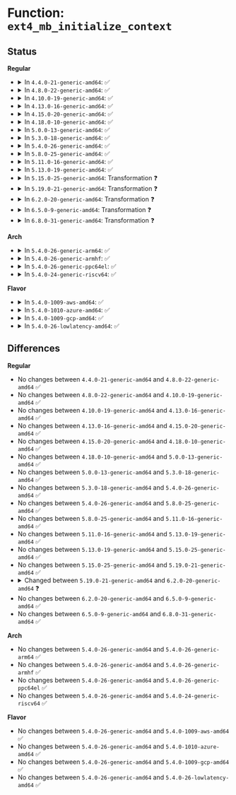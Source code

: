 # Function: <code>ext4_mb_initialize_context</code>

## Status
<b>Regular</b>
<ul>
<li>
<details>
<summary>In <code>4.4.0-21-generic-amd64</code>: ✅</summary>

```c
int ext4_mb_initialize_context(struct ext4_allocation_context * ac, struct ext4_allocation_request * ar)
```

```json
{
  "name": "ext4_mb_initialize_context",
  "collision_type": "Unique Static",
  "inline_type": "No",
  "funcs": [
    {
      "addr": 18446744071581783072,
      "name": "ext4_mb_initialize_context",
      "external": false,
      "loc": "fs/ext4/mballoc.c:4166",
      "file": "fs/ext4/mballoc.c",
      "inline": "seen, unknown",
      "caller_inline": [],
      "caller_func": [
        "fs/ext4/mballoc.c:ext4_mb_new_blocks"
      ]
    }
  ],
  "symbols": [
    {
      "addr": 18446744071581783072,
      "name": "ext4_mb_initialize_context",
      "section": ".text",
      "bind": "STB_LOCAL",
      "size": 421
    }
  ]
}
```
</details>
</li>
<li>
<details>
<summary>In <code>4.8.0-22-generic-amd64</code>: ✅</summary>

```c
int ext4_mb_initialize_context(struct ext4_allocation_context * ac, struct ext4_allocation_request * ar)
```

```json
{
  "name": "ext4_mb_initialize_context",
  "collision_type": "Unique Static",
  "inline_type": "No",
  "funcs": [
    {
      "addr": 18446744071581977920,
      "name": "ext4_mb_initialize_context",
      "external": false,
      "loc": "fs/ext4/mballoc.c:4180",
      "file": "fs/ext4/mballoc.c",
      "inline": "seen, unknown",
      "caller_inline": [],
      "caller_func": [
        "fs/ext4/mballoc.c:ext4_mb_new_blocks"
      ]
    }
  ],
  "symbols": [
    {
      "addr": 18446744071581977920,
      "name": "ext4_mb_initialize_context",
      "section": ".text",
      "bind": "STB_LOCAL",
      "size": 407
    }
  ]
}
```
</details>
</li>
<li>
<details>
<summary>In <code>4.10.0-19-generic-amd64</code>: ✅</summary>

```c
int ext4_mb_initialize_context(struct ext4_allocation_context * ac, struct ext4_allocation_request * ar)
```

```json
{
  "name": "ext4_mb_initialize_context",
  "collision_type": "Unique Static",
  "inline_type": "No",
  "funcs": [
    {
      "addr": 18446744071582067936,
      "name": "ext4_mb_initialize_context",
      "external": false,
      "loc": "fs/ext4/mballoc.c:4187",
      "file": "fs/ext4/mballoc.c",
      "inline": "seen, unknown",
      "caller_inline": [],
      "caller_func": [
        "fs/ext4/mballoc.c:ext4_mb_new_blocks"
      ]
    }
  ],
  "symbols": [
    {
      "addr": 18446744071582067936,
      "name": "ext4_mb_initialize_context",
      "section": ".text",
      "bind": "STB_LOCAL",
      "size": 407
    }
  ]
}
```
</details>
</li>
<li>
<details>
<summary>In <code>4.13.0-16-generic-amd64</code>: ✅</summary>

```c
int ext4_mb_initialize_context(struct ext4_allocation_context * ac, struct ext4_allocation_request * ar)
```

```json
{
  "name": "ext4_mb_initialize_context",
  "collision_type": "Unique Static",
  "inline_type": "No",
  "funcs": [
    {
      "addr": 18446744071582032368,
      "name": "ext4_mb_initialize_context",
      "external": false,
      "loc": "fs/ext4/mballoc.c:4245",
      "file": "fs/ext4/mballoc.c",
      "inline": "seen, unknown",
      "caller_inline": [],
      "caller_func": [
        "fs/ext4/mballoc.c:ext4_mb_new_blocks"
      ]
    }
  ],
  "symbols": [
    {
      "addr": 18446744071582032368,
      "name": "ext4_mb_initialize_context",
      "section": ".text",
      "bind": "STB_LOCAL",
      "size": 408
    }
  ]
}
```
</details>
</li>
<li>
<details>
<summary>In <code>4.15.0-20-generic-amd64</code>: ✅</summary>

```c
int ext4_mb_initialize_context(struct ext4_allocation_context * ac, struct ext4_allocation_request * ar)
```

```json
{
  "name": "ext4_mb_initialize_context",
  "collision_type": "Unique Static",
  "inline_type": "No",
  "funcs": [
    {
      "addr": 18446744071582182608,
      "name": "ext4_mb_initialize_context",
      "external": false,
      "loc": "fs/ext4/mballoc.c:4245",
      "file": "fs/ext4/mballoc.c",
      "inline": "seen, unknown",
      "caller_inline": [],
      "caller_func": [
        "fs/ext4/mballoc.c:ext4_mb_new_blocks"
      ]
    }
  ],
  "symbols": [
    {
      "addr": 18446744071582182608,
      "name": "ext4_mb_initialize_context",
      "section": ".text",
      "bind": "STB_LOCAL",
      "size": 408
    }
  ]
}
```
</details>
</li>
<li>
<details>
<summary>In <code>4.18.0-10-generic-amd64</code>: ✅</summary>

```c
int ext4_mb_initialize_context(struct ext4_allocation_context * ac, struct ext4_allocation_request * ar)
```

```json
{
  "name": "ext4_mb_initialize_context",
  "collision_type": "Unique Static",
  "inline_type": "No",
  "funcs": [
    {
      "addr": 18446744071582372528,
      "name": "ext4_mb_initialize_context",
      "external": false,
      "loc": "fs/ext4/mballoc.c:4215",
      "file": "fs/ext4/mballoc.c",
      "inline": "seen, unknown",
      "caller_inline": [],
      "caller_func": [
        "fs/ext4/mballoc.c:ext4_mb_new_blocks"
      ]
    }
  ],
  "symbols": [
    {
      "addr": 18446744071582372528,
      "name": "ext4_mb_initialize_context",
      "section": ".text",
      "bind": "STB_LOCAL",
      "size": 413
    }
  ]
}
```
</details>
</li>
<li>
<details>
<summary>In <code>5.0.0-13-generic-amd64</code>: ✅</summary>

```c
int ext4_mb_initialize_context(struct ext4_allocation_context * ac, struct ext4_allocation_request * ar)
```

```json
{
  "name": "ext4_mb_initialize_context",
  "collision_type": "Unique Static",
  "inline_type": "No",
  "funcs": [
    {
      "addr": 18446744071582472160,
      "name": "ext4_mb_initialize_context",
      "external": false,
      "loc": "fs/ext4/mballoc.c:4214",
      "file": "fs/ext4/mballoc.c",
      "inline": "seen, unknown",
      "caller_inline": [],
      "caller_func": [
        "fs/ext4/mballoc.c:ext4_mb_new_blocks"
      ]
    }
  ],
  "symbols": [
    {
      "addr": 18446744071582472160,
      "name": "ext4_mb_initialize_context",
      "section": ".text",
      "bind": "STB_LOCAL",
      "size": 413
    }
  ]
}
```
</details>
</li>
<li>
<details>
<summary>In <code>5.3.0-18-generic-amd64</code>: ✅</summary>

```c
int ext4_mb_initialize_context(struct ext4_allocation_context * ac, struct ext4_allocation_request * ar)
```

```json
{
  "name": "ext4_mb_initialize_context",
  "collision_type": "Unique Static",
  "inline_type": "No",
  "funcs": [
    {
      "addr": 18446744071582641568,
      "name": "ext4_mb_initialize_context",
      "external": false,
      "loc": "fs/ext4/mballoc.c:4215",
      "file": "fs/ext4/mballoc.c",
      "inline": "seen, unknown",
      "caller_inline": [],
      "caller_func": [
        "fs/ext4/mballoc.c:ext4_mb_new_blocks"
      ]
    }
  ],
  "symbols": [
    {
      "addr": 18446744071582641568,
      "name": "ext4_mb_initialize_context",
      "section": ".text",
      "bind": "STB_LOCAL",
      "size": 404
    }
  ]
}
```
</details>
</li>
<li>
<details>
<summary>In <code>5.4.0-26-generic-amd64</code>: ✅</summary>

```c
int ext4_mb_initialize_context(struct ext4_allocation_context * ac, struct ext4_allocation_request * ar)
```

```json
{
  "name": "ext4_mb_initialize_context",
  "collision_type": "Unique Static",
  "inline_type": "No",
  "funcs": [
    {
      "addr": 18446744071582743488,
      "name": "ext4_mb_initialize_context",
      "external": false,
      "loc": "fs/ext4/mballoc.c:4234",
      "file": "fs/ext4/mballoc.c",
      "inline": "seen, unknown",
      "caller_inline": [],
      "caller_func": [
        "fs/ext4/mballoc.c:ext4_mb_new_blocks"
      ]
    }
  ],
  "symbols": [
    {
      "addr": 18446744071582743488,
      "name": "ext4_mb_initialize_context",
      "section": ".text",
      "bind": "STB_LOCAL",
      "size": 404
    }
  ]
}
```
</details>
</li>
<li>
<details>
<summary>In <code>5.8.0-25-generic-amd64</code>: ✅</summary>

```c
int ext4_mb_initialize_context(struct ext4_allocation_context * ac, struct ext4_allocation_request * ar)
```

```json
{
  "name": "ext4_mb_initialize_context",
  "collision_type": "Unique Static",
  "inline_type": "No",
  "funcs": [
    {
      "addr": 18446744071583052272,
      "name": "ext4_mb_initialize_context",
      "external": false,
      "loc": "fs/ext4/mballoc.c:4411",
      "file": "fs/ext4/mballoc.c",
      "inline": "seen, unknown",
      "caller_inline": [],
      "caller_func": [
        "fs/ext4/mballoc.c:ext4_mb_new_blocks"
      ]
    }
  ],
  "symbols": [
    {
      "addr": 18446744071583052272,
      "name": "ext4_mb_initialize_context",
      "section": ".text",
      "bind": "STB_LOCAL",
      "size": 402
    }
  ]
}
```
</details>
</li>
<li>
<details>
<summary>In <code>5.11.0-16-generic-amd64</code>: ✅</summary>

```c
int ext4_mb_initialize_context(struct ext4_allocation_context * ac, struct ext4_allocation_request * ar)
```

```json
{
  "name": "ext4_mb_initialize_context",
  "collision_type": "Unique Static",
  "inline_type": "No",
  "funcs": [
    {
      "addr": 18446744071583128688,
      "name": "ext4_mb_initialize_context",
      "external": false,
      "loc": "fs/ext4/mballoc.c:4591",
      "file": "fs/ext4/mballoc.c",
      "inline": "seen, unknown",
      "caller_inline": [],
      "caller_func": [
        "fs/ext4/mballoc.c:ext4_mb_new_blocks"
      ]
    }
  ],
  "symbols": [
    {
      "addr": 18446744071583128688,
      "name": "ext4_mb_initialize_context",
      "section": ".text",
      "bind": "STB_LOCAL",
      "size": 431
    }
  ]
}
```
</details>
</li>
<li>
<details>
<summary>In <code>5.13.0-19-generic-amd64</code>: ✅</summary>

```c
int ext4_mb_initialize_context(struct ext4_allocation_context * ac, struct ext4_allocation_request * ar)
```

```json
{
  "name": "ext4_mb_initialize_context",
  "collision_type": "Unique Static",
  "inline_type": "No",
  "funcs": [
    {
      "addr": 18446744071583154560,
      "name": "ext4_mb_initialize_context",
      "external": false,
      "loc": "fs/ext4/mballoc.c:5124",
      "file": "fs/ext4/mballoc.c",
      "inline": "seen, unknown",
      "caller_inline": [],
      "caller_func": [
        "fs/ext4/mballoc.c:ext4_mb_new_blocks"
      ]
    }
  ],
  "symbols": [
    {
      "addr": 18446744071583154560,
      "name": "ext4_mb_initialize_context",
      "section": ".text",
      "bind": "STB_LOCAL",
      "size": 460
    }
  ]
}
```
</details>
</li>
<li>
<details>
<summary>In <code>5.15.0-25-generic-amd64</code>: Transformation ❓</summary>

```c
int ext4_mb_initialize_context(struct ext4_allocation_context * ac, struct ext4_allocation_request * ar)
```

```json
{
  "name": "ext4_mb_initialize_context",
  "collision_type": "Unique Static",
  "inline_type": "No",
  "funcs": [
    {
      "addr": 0,
      "name": "ext4_mb_initialize_context",
      "external": false,
      "loc": "fs/ext4/mballoc.c:5180",
      "file": "fs/ext4/mballoc.c",
      "inline": "seen, unknown",
      "caller_inline": [],
      "caller_func": [
        "fs/ext4/mballoc.c:ext4_mb_new_blocks"
      ]
    }
  ],
  "symbols": [
    {
      "addr": 18446744071583495520,
      "name": "ext4_mb_initialize_context",
      "section": ".text",
      "bind": "STB_LOCAL",
      "size": 489
    },
    {
      "addr": 18446744071592260341,
      "name": "ext4_mb_initialize_context.cold",
      "section": ".text",
      "bind": "STB_LOCAL",
      "size": 73
    }
  ]
}
```
</details>
</li>
<li>
<details>
<summary>In <code>5.19.0-21-generic-amd64</code>: Transformation ❓</summary>

```c
int ext4_mb_initialize_context(struct ext4_allocation_context * ac, struct ext4_allocation_request * ar)
```

```json
{
  "name": "ext4_mb_initialize_context",
  "collision_type": "Unique Static",
  "inline_type": "No",
  "funcs": [
    {
      "addr": 0,
      "name": "ext4_mb_initialize_context",
      "external": false,
      "loc": "fs/ext4/mballoc.c:5235",
      "file": "fs/ext4/mballoc.c",
      "inline": "seen, unknown",
      "caller_inline": [],
      "caller_func": [
        "fs/ext4/mballoc.c:ext4_mb_new_blocks"
      ]
    }
  ],
  "symbols": [
    {
      "addr": 18446744071584022432,
      "name": "ext4_mb_initialize_context",
      "section": ".text",
      "bind": "STB_LOCAL",
      "size": 517
    },
    {
      "addr": 18446744071594041733,
      "name": "ext4_mb_initialize_context.cold",
      "section": ".text",
      "bind": "STB_LOCAL",
      "size": 73
    }
  ]
}
```
</details>
</li>
<li>
<details>
<summary>In <code>6.2.0-20-generic-amd64</code>: Transformation ❓</summary>

```c
void ext4_mb_initialize_context(struct ext4_allocation_context * ac, struct ext4_allocation_request * ar)
```

```json
{
  "name": "ext4_mb_initialize_context",
  "collision_type": "Unique Static",
  "inline_type": "No",
  "funcs": [
    {
      "addr": 0,
      "name": "ext4_mb_initialize_context",
      "external": false,
      "loc": "fs/ext4/mballoc.c:5208",
      "file": "fs/ext4/mballoc.c",
      "inline": "seen, unknown",
      "caller_inline": [],
      "caller_func": [
        "fs/ext4/mballoc.c:ext4_mb_new_blocks"
      ]
    }
  ],
  "symbols": [
    {
      "addr": 18446744071584653552,
      "name": "ext4_mb_initialize_context",
      "section": ".text",
      "bind": "STB_LOCAL",
      "size": 539
    },
    {
      "addr": 18446744071596074532,
      "name": "ext4_mb_initialize_context.cold",
      "section": ".text",
      "bind": "STB_LOCAL",
      "size": 97
    }
  ]
}
```
</details>
</li>
<li>
<details>
<summary>In <code>6.5.0-9-generic-amd64</code>: Transformation ❓</summary>

```c
void ext4_mb_initialize_context(struct ext4_allocation_context * ac, struct ext4_allocation_request * ar)
```

```json
{
  "name": "ext4_mb_initialize_context",
  "collision_type": "Unique Static",
  "inline_type": "No",
  "funcs": [
    {
      "addr": 0,
      "name": "ext4_mb_initialize_context",
      "external": false,
      "loc": "fs/ext4/mballoc.c:5811",
      "file": "fs/ext4/mballoc.c",
      "inline": "seen, unknown",
      "caller_inline": [],
      "caller_func": [
        "fs/ext4/mballoc.c:ext4_mb_new_blocks"
      ]
    }
  ],
  "symbols": [
    {
      "addr": 18446744071584876688,
      "name": "ext4_mb_initialize_context",
      "section": ".text",
      "bind": "STB_LOCAL",
      "size": 543
    },
    {
      "addr": 18446744071596598107,
      "name": "ext4_mb_initialize_context.cold",
      "section": ".text",
      "bind": "STB_LOCAL",
      "size": 97
    }
  ]
}
```
</details>
</li>
<li>
<details>
<summary>In <code>6.8.0-31-generic-amd64</code>: Transformation ❓</summary>

```c
void ext4_mb_initialize_context(struct ext4_allocation_context * ac, struct ext4_allocation_request * ar)
```

```json
{
  "name": "ext4_mb_initialize_context",
  "collision_type": "Unique Static",
  "inline_type": "No",
  "funcs": [
    {
      "addr": 0,
      "name": "ext4_mb_initialize_context",
      "external": false,
      "loc": "fs/ext4/mballoc.c:5777",
      "file": "fs/ext4/mballoc.c",
      "inline": "seen, unknown",
      "caller_inline": [],
      "caller_func": [
        "fs/ext4/mballoc.c:ext4_mb_new_blocks"
      ]
    }
  ],
  "symbols": [
    {
      "addr": 18446744071585113264,
      "name": "ext4_mb_initialize_context",
      "section": ".text",
      "bind": "STB_LOCAL",
      "size": 535
    },
    {
      "addr": 18446744071597504789,
      "name": "ext4_mb_initialize_context.cold",
      "section": ".text",
      "bind": "STB_LOCAL",
      "size": 78
    }
  ]
}
```
</details>
</li>
</ul>
<b>Arch</b>
<ul>
<li>
<details>
<summary>In <code>5.4.0-26-generic-arm64</code>: ✅</summary>

```c
int ext4_mb_initialize_context(struct ext4_allocation_context * ac, struct ext4_allocation_request * ar)
```

```json
{
  "name": "ext4_mb_initialize_context",
  "collision_type": "Unique Static",
  "inline_type": "No",
  "funcs": [
    {
      "addr": 18446603336494410136,
      "name": "ext4_mb_initialize_context",
      "external": false,
      "loc": "fs/ext4/mballoc.c:4234",
      "file": "fs/ext4/mballoc.c",
      "inline": "seen, unknown",
      "caller_inline": [],
      "caller_func": [
        "fs/ext4/mballoc.c:ext4_mb_new_blocks"
      ]
    }
  ],
  "symbols": [
    {
      "addr": 18446603336494410136,
      "name": "ext4_mb_initialize_context",
      "section": ".text",
      "bind": "STB_LOCAL",
      "size": 424
    }
  ]
}
```
</details>
</li>
<li>
<details>
<summary>In <code>5.4.0-26-generic-armhf</code>: ✅</summary>

```c
int ext4_mb_initialize_context(struct ext4_allocation_context * ac, struct ext4_allocation_request * ar)
```

```json
{
  "name": "ext4_mb_initialize_context",
  "collision_type": "Unique Static",
  "inline_type": "No",
  "funcs": [
    {
      "addr": 3227841992,
      "name": "ext4_mb_initialize_context",
      "external": false,
      "loc": "fs/ext4/mballoc.c:4234",
      "file": "fs/ext4/mballoc.c",
      "inline": "seen, unknown",
      "caller_inline": [],
      "caller_func": [
        "fs/ext4/mballoc.c:ext4_mb_new_blocks"
      ]
    }
  ],
  "symbols": [
    {
      "addr": 3227841992,
      "name": "ext4_mb_initialize_context",
      "section": ".text",
      "bind": "STB_LOCAL",
      "size": 632
    }
  ]
}
```
</details>
</li>
<li>
<details>
<summary>In <code>5.4.0-26-generic-ppc64el</code>: ✅</summary>

```c
int ext4_mb_initialize_context(struct ext4_allocation_context * ac, struct ext4_allocation_request * ar)
```

```json
{
  "name": "ext4_mb_initialize_context",
  "collision_type": "Unique Static",
  "inline_type": "No",
  "funcs": [
    {
      "addr": 13835058055288146512,
      "name": "ext4_mb_initialize_context",
      "external": false,
      "loc": "fs/ext4/mballoc.c:4234",
      "file": "fs/ext4/mballoc.c",
      "inline": "seen, unknown",
      "caller_inline": [],
      "caller_func": [
        "fs/ext4/mballoc.c:ext4_mb_new_blocks"
      ]
    }
  ],
  "symbols": [
    {
      "addr": 13835058055288146512,
      "name": "ext4_mb_initialize_context",
      "section": ".text",
      "bind": "STB_LOCAL",
      "size": 560
    }
  ]
}
```
</details>
</li>
<li>
<details>
<summary>In <code>5.4.0-24-generic-riscv64</code>: ✅</summary>

```c
int ext4_mb_initialize_context(struct ext4_allocation_context * ac, struct ext4_allocation_request * ar)
```

```json
{
  "name": "ext4_mb_initialize_context",
  "collision_type": "Unique Static",
  "inline_type": "No",
  "funcs": [
    {
      "addr": 18446743936273822536,
      "name": "ext4_mb_initialize_context",
      "external": false,
      "loc": "fs/ext4/mballoc.c:4234",
      "file": "fs/ext4/mballoc.c",
      "inline": "seen, unknown",
      "caller_inline": [],
      "caller_func": [
        "fs/ext4/mballoc.c:ext4_mb_new_blocks"
      ]
    }
  ],
  "symbols": [
    {
      "addr": 18446743936273822536,
      "name": "ext4_mb_initialize_context",
      "section": ".text",
      "bind": "STB_LOCAL",
      "size": 386
    }
  ]
}
```
</details>
</li>
</ul>
<b>Flavor</b>
<ul>
<li>
<details>
<summary>In <code>5.4.0-1009-aws-amd64</code>: ✅</summary>

```c
int ext4_mb_initialize_context(struct ext4_allocation_context * ac, struct ext4_allocation_request * ar)
```

```json
{
  "name": "ext4_mb_initialize_context",
  "collision_type": "Unique Static",
  "inline_type": "No",
  "funcs": [
    {
      "addr": 18446744071582712224,
      "name": "ext4_mb_initialize_context",
      "external": false,
      "loc": "fs/ext4/mballoc.c:4234",
      "file": "fs/ext4/mballoc.c",
      "inline": "seen, unknown",
      "caller_inline": [],
      "caller_func": [
        "fs/ext4/mballoc.c:ext4_mb_new_blocks"
      ]
    }
  ],
  "symbols": [
    {
      "addr": 18446744071582712224,
      "name": "ext4_mb_initialize_context",
      "section": ".text",
      "bind": "STB_LOCAL",
      "size": 404
    }
  ]
}
```
</details>
</li>
<li>
<details>
<summary>In <code>5.4.0-1010-azure-amd64</code>: ✅</summary>

```c
int ext4_mb_initialize_context(struct ext4_allocation_context * ac, struct ext4_allocation_request * ar)
```

```json
{
  "name": "ext4_mb_initialize_context",
  "collision_type": "Unique Static",
  "inline_type": "No",
  "funcs": [
    {
      "addr": 18446744071582649392,
      "name": "ext4_mb_initialize_context",
      "external": false,
      "loc": "fs/ext4/mballoc.c:4234",
      "file": "fs/ext4/mballoc.c",
      "inline": "seen, unknown",
      "caller_inline": [],
      "caller_func": [
        "fs/ext4/mballoc.c:ext4_mb_new_blocks"
      ]
    }
  ],
  "symbols": [
    {
      "addr": 18446744071582649392,
      "name": "ext4_mb_initialize_context",
      "section": ".text",
      "bind": "STB_LOCAL",
      "size": 404
    }
  ]
}
```
</details>
</li>
<li>
<details>
<summary>In <code>5.4.0-1009-gcp-amd64</code>: ✅</summary>

```c
int ext4_mb_initialize_context(struct ext4_allocation_context * ac, struct ext4_allocation_request * ar)
```

```json
{
  "name": "ext4_mb_initialize_context",
  "collision_type": "Unique Static",
  "inline_type": "No",
  "funcs": [
    {
      "addr": 18446744071582702080,
      "name": "ext4_mb_initialize_context",
      "external": false,
      "loc": "fs/ext4/mballoc.c:4234",
      "file": "fs/ext4/mballoc.c",
      "inline": "seen, unknown",
      "caller_inline": [],
      "caller_func": [
        "fs/ext4/mballoc.c:ext4_mb_new_blocks"
      ]
    }
  ],
  "symbols": [
    {
      "addr": 18446744071582702080,
      "name": "ext4_mb_initialize_context",
      "section": ".text",
      "bind": "STB_LOCAL",
      "size": 404
    }
  ]
}
```
</details>
</li>
<li>
<details>
<summary>In <code>5.4.0-26-lowlatency-amd64</code>: ✅</summary>

```c
int ext4_mb_initialize_context(struct ext4_allocation_context * ac, struct ext4_allocation_request * ar)
```

```json
{
  "name": "ext4_mb_initialize_context",
  "collision_type": "Unique Static",
  "inline_type": "No",
  "funcs": [
    {
      "addr": 18446744071582786496,
      "name": "ext4_mb_initialize_context",
      "external": false,
      "loc": "fs/ext4/mballoc.c:4234",
      "file": "fs/ext4/mballoc.c",
      "inline": "seen, unknown",
      "caller_inline": [],
      "caller_func": [
        "fs/ext4/mballoc.c:ext4_mb_new_blocks"
      ]
    }
  ],
  "symbols": [
    {
      "addr": 18446744071582786496,
      "name": "ext4_mb_initialize_context",
      "section": ".text",
      "bind": "STB_LOCAL",
      "size": 404
    }
  ]
}
```
</details>
</li>
</ul>

## Differences
<b>Regular</b>
<ul>
<li>
No changes between <code>4.4.0-21-generic-amd64</code> and <code>4.8.0-22-generic-amd64</code> ✅
</li>
<li>
No changes between <code>4.8.0-22-generic-amd64</code> and <code>4.10.0-19-generic-amd64</code> ✅
</li>
<li>
No changes between <code>4.10.0-19-generic-amd64</code> and <code>4.13.0-16-generic-amd64</code> ✅
</li>
<li>
No changes between <code>4.13.0-16-generic-amd64</code> and <code>4.15.0-20-generic-amd64</code> ✅
</li>
<li>
No changes between <code>4.15.0-20-generic-amd64</code> and <code>4.18.0-10-generic-amd64</code> ✅
</li>
<li>
No changes between <code>4.18.0-10-generic-amd64</code> and <code>5.0.0-13-generic-amd64</code> ✅
</li>
<li>
No changes between <code>5.0.0-13-generic-amd64</code> and <code>5.3.0-18-generic-amd64</code> ✅
</li>
<li>
No changes between <code>5.3.0-18-generic-amd64</code> and <code>5.4.0-26-generic-amd64</code> ✅
</li>
<li>
No changes between <code>5.4.0-26-generic-amd64</code> and <code>5.8.0-25-generic-amd64</code> ✅
</li>
<li>
No changes between <code>5.8.0-25-generic-amd64</code> and <code>5.11.0-16-generic-amd64</code> ✅
</li>
<li>
No changes between <code>5.11.0-16-generic-amd64</code> and <code>5.13.0-19-generic-amd64</code> ✅
</li>
<li>
No changes between <code>5.13.0-19-generic-amd64</code> and <code>5.15.0-25-generic-amd64</code> ✅
</li>
<li>
No changes between <code>5.15.0-25-generic-amd64</code> and <code>5.19.0-21-generic-amd64</code> ✅
</li>
<li>
<details>
<summary>Changed between <code>5.19.0-21-generic-amd64</code> and <code>6.2.0-20-generic-amd64</code> ❓</summary>
<ul>
<li>
<b>Return type changed. </b>
<code>int</code> ➡️ <code>void</code>
</li>
</ul>
</details>
</li>
<li>
No changes between <code>6.2.0-20-generic-amd64</code> and <code>6.5.0-9-generic-amd64</code> ✅
</li>
<li>
No changes between <code>6.5.0-9-generic-amd64</code> and <code>6.8.0-31-generic-amd64</code> ✅
</li>
</ul>
<b>Arch</b>
<ul>
<li>
No changes between <code>5.4.0-26-generic-amd64</code> and <code>5.4.0-26-generic-arm64</code> ✅
</li>
<li>
No changes between <code>5.4.0-26-generic-amd64</code> and <code>5.4.0-26-generic-armhf</code> ✅
</li>
<li>
No changes between <code>5.4.0-26-generic-amd64</code> and <code>5.4.0-26-generic-ppc64el</code> ✅
</li>
<li>
No changes between <code>5.4.0-26-generic-amd64</code> and <code>5.4.0-24-generic-riscv64</code> ✅
</li>
</ul>
<b>Flavor</b>
<ul>
<li>
No changes between <code>5.4.0-26-generic-amd64</code> and <code>5.4.0-1009-aws-amd64</code> ✅
</li>
<li>
No changes between <code>5.4.0-26-generic-amd64</code> and <code>5.4.0-1010-azure-amd64</code> ✅
</li>
<li>
No changes between <code>5.4.0-26-generic-amd64</code> and <code>5.4.0-1009-gcp-amd64</code> ✅
</li>
<li>
No changes between <code>5.4.0-26-generic-amd64</code> and <code>5.4.0-26-lowlatency-amd64</code> ✅
</li>
</ul>
